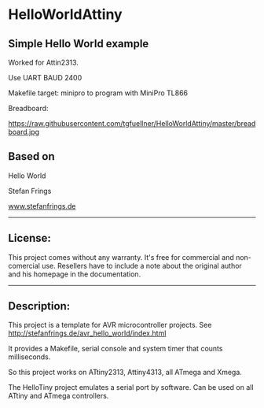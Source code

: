 # HelloWorldAttiny

## Simple Hello World example

Worked for Attin2313.

Use UART BAUD 2400

Makefile target: minipro to program with MiniPro TL866

Breadboard:

https://raw.githubusercontent.com/tgfuellner/HelloWorldAttiny/master/breadboard.jpg

## Based on

Hello World

Stefan Frings

www.stefanfrings.de

--------
License:
--------

This project comes without any warranty. It's free for commercial and
non-comercial use. Resellers have to include a note about the original
author and his homepage in the documentation.


------------
Description:
------------

This project is a template for AVR microcontroller projects.
See http://stefanfrings.de/avr_hello_world/index.html

It provides a Makefile, serial console and system timer that counts milliseconds.

So this project works on ATtiny2313, Attiny4313, all ATmega and Xmega.

The HelloTiny project emulates a serial port by software. Can be used on all
ATtiny and ATmega controllers.

